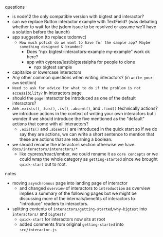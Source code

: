 <!--
removed from bigtest docs in order to strip it down to barebones for soft launch

guides
  browser-config
    - cross-browser parallel testing
    - ios/android simulators
    - enabling safari automation
  ci-setup
    - mainly for chrome and firefox. for running safari tests in ci, contact us in discord for the diy instructions.
    - Chromedriver unzipping issues
      - CHROMEWEBDRIVER env variable for github actions
      - SSH into circleci and confirm it's at usr/local/bin/chromedriver
      https://github.com/actions/virtual-environments/pull/269/files
      https://github.com/cvex/trade/issues/152
    - safari diy setup
  code-coverage
concepts
  test-tree
  steps-assertions
-->

questions
  - is node12 the only compatible version with bigtest and interactor?
  - can we replace Button interactor example with TextField? (was debating whether to wait for the jsdom issue to be resolved or assume we'll have a solution before the launch)
  - app suggestion (to replace todomvc)
    - `How much polish do we want to have for the sample app? Maybe something designed & branded?`
      - Does “npx bigtest-interactors-example my-example” work ok here?
      - app with cypress/jest/bigtestalpha for people to clone
        - npx bigtest sample
  - capitalize or lowercase interactors
  - Any other common questions when writing interactors? (in `write-your-own` section)
  - `Need to ask for advice for what to do if the problem is not accessibility?` in interactors page
  - should the `page` interactor be introduced as one of the default interactors?
  - are `.exists()`, `.has()`, `.is()`, `.absent()`, and `.find()` technically actions? we introduce actions in the context of writing your own interactors but i wonder if we should introduce the five mentioned as the "default" actions that come with all interactors?
    - `.exists()` and `.absent()` are introduced in the quick start so if we do say they are actions, we can write a short sentence to mention that these are actions that are returning a boolean.
  - we should rename the interactors section otherwise we have `docs/interactors/interactors/*`
    - like cypress/react/ember, we could rename it as `core concepts` or we could wrap the whole category as `getting-started` since we brought `quick-start` out to root.

notes
  - moving `asynchronous` page into landing page of interactor
    - and changed `overview` of interactors to `introduction` as overview implies a summary of the following pages but we might be discussing more of the internals/benefits of interactors to "introduce" readers to interactors.
  - splitting contents of `interactors/getting-started/why-bigtest` into `interactors/` and `bigtest/`
    - `quick-start` for interactors now sits at root
    - added comments from original `getting-started` into `src/interactor.js`